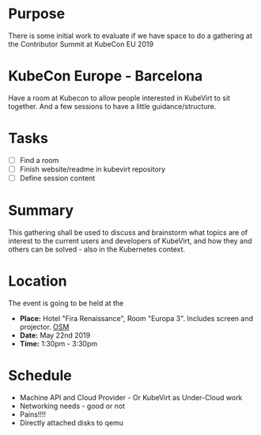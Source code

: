 # Purpose

There is some initial work to evaluate if we have space to do a gathering at
the Contributor Summit at KubeCon EU 2019

# KubeCon Europe - Barcelona

Have a room at Kubecon to allow people interested in KubeVirt to sit together.
And a few sessions to have a little guidance/structure.

# Tasks

- [ ] Find a room
- [ ] Finish website/readme in kubevirt repository
- [ ] Define session content

# Summary

This gathering shall be used to discuss and brainstorm what topics are of interest to the current users and developers of KubeVirt, and how they and others can be solved - also in the Kubernetes context.

# Location

The event is going to be held at the 

* **Place:** Hotel "Fira Renaissance", Room "Europa 3". Includes screen and projector. [OSM](https://www.openstreetmap.org/way/282270953)
* **Date:** May 22nd 2019
* **Time:** 1:30pm - 3:30pm

# Schedule

- Machine API and Cloud Provider - Or KubeVirt as Under-Cloud work
- Networking needs - good or not
- Pains!!!!
- Directly attached disks to qemu

